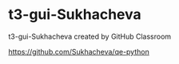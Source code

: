 # t3-gui-Sukhacheva
t3-gui-Sukhacheva created by GitHub Classroom

https://github.com/Sukhacheva/qe-python
